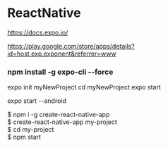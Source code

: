 # ReactNative
https://docs.expo.io/  

https://play.google.com/store/apps/details?id=host.exp.exponent&referrer=www

### npm install -g expo-cli --force

expo init myNewProject
cd myNewProject
expo start

expo start --android

$ npm i -g create-react-native-app  
$ create-react-native-app my-project  
$ cd my-project  
$ npm start  

